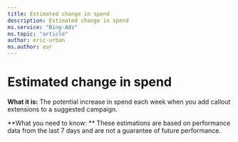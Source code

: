 ```yaml
---
title: Estimated change in spend
description: Estimated change in spend
ms.service: "Bing-Ads"
ms.topic: "article"
author: eric-urban
ms.author: eur
---
```


# Estimated change in spend

**What it is:**    The potential increase in spend each week when you add callout extensions to a suggested campaign.

**What you need to know: **    These estimations are based on performance data from the last 7 days and are not a guarantee of future performance.


